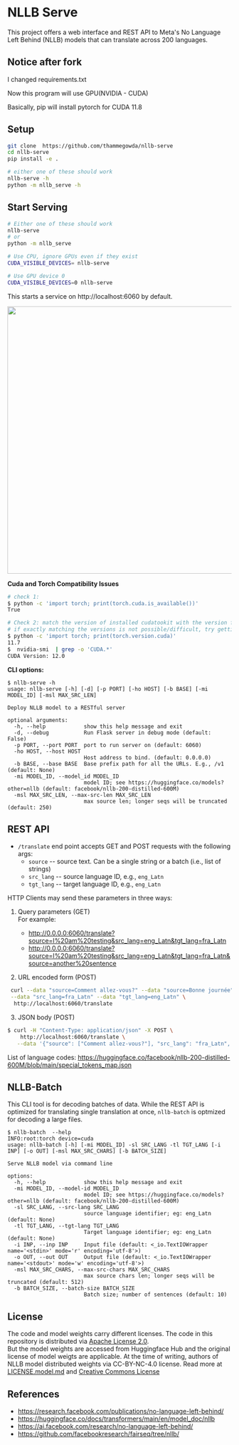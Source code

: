 # NLLB Serve

This project offers a web interface and REST API to Meta's No Language Left Behind (NLLB) models that can translate across 200 languages.

## Notice after fork

I changed requirements.txt

Now this program will use GPU(NVIDIA - CUDA)

Basically, pip will install pytorch for CUDA 11.8

## Setup

```bash
git clone  https://github.com/thammegowda/nllb-serve
cd nllb-serve
pip install -e .

# either one of these should work
nllb-serve -h
python -m nllb_serve -h
```

## Start Serving

```bash
# Either one of these should work
nllb-serve
# or
python -m nllb_serve

# Use CPU, ignore GPUs even if they exist
CUDA_VISIBLE_DEVICES= nllb-serve

# Use GPU device 0
CUDA_VISIBLE_DEVICES=0 nllb-serve
```

This starts a service on http://localhost:6060 by default.

<img src="docs/webui-demo.png" width=600px/>

**Cuda and Torch Compatibility Issues**
```bash
# check 1:
$ python -c 'import torch; print(torch.cuda.is_available())'
True

# Check 2: match the version of installed cudatookit with the version for which torch bins were compiled
# if exactly matching the versions is not possible/difficult, try getting the versions as close as possible
$ python -c 'import torch; print(torch.version.cuda)'
11.7
$  nvidia-smi  | grep -o 'CUDA.*'
CUDA Version: 12.0
```


**CLI options:**

```
$ nllb-serve -h
usage: nllb-serve [-h] [-d] [-p PORT] [-ho HOST] [-b BASE] [-mi MODEL_ID] [-msl MAX_SRC_LEN]

Deploy NLLB model to a RESTful server

optional arguments:
  -h, --help            show this help message and exit
  -d, --debug           Run Flask server in debug mode (default: False)
  -p PORT, --port PORT  port to run server on (default: 6060)
  -ho HOST, --host HOST
                        Host address to bind. (default: 0.0.0.0)
  -b BASE, --base BASE  Base prefix path for all the URLs. E.g., /v1 (default: None)
  -mi MODEL_ID, --model_id MODEL_ID
                        model ID; see https://huggingface.co/models?other=nllb (default: facebook/nllb-200-distilled-600M)
  -msl MAX_SRC_LEN, --max-src-len MAX_SRC_LEN
                        max source len; longer seqs will be truncated (default: 250)
```

## REST API

* `/translate` end point accepts GET and POST requests with the following args:
  * `source` -- source text. Can be a single string or a batch (i.e., list of strings)
  * `src_lang` -- source language ID, e.g., `eng_Latn`
  * `tgt_lang` -- target language ID, e.g., `eng_Latn`

HTTP Clients may send these parameters in three ways:
1. Query parameters (GET)\
   For example:
   * http://0.0.0.0:6060/translate?source=I%20am%20testing&src_lang=eng_Latn&tgt_lang=fra_Latn
   * http://0.0.0.0:6060/translate?source=I%20am%20testing&src_lang=eng_Latn&tgt_lang=fra_Latn&source=another%20sentence

2. URL encoded form (POST)
  ```bash
   curl --data "source=Comment allez-vous?" --data "source=Bonne journée" \
   --data "src_lang=fra_Latn" --data "tgt_lang=eng_Latn" \
    http://localhost:6060/translate
  ```
3. JSON body (POST)
```bash
$ curl -H "Content-Type: application/json" -X POST \
    http://localhost:6060/translate \
   --data '{"source": ["Comment allez-vous?"], "src_lang": "fra_Latn", "tgt_lang": "kan_Knda"}'
```

List of language codes: https://huggingface.co/facebook/nllb-200-distilled-600M/blob/main/special_tokens_map.json 

## NLLB-Batch

This CLI tool is for decoding batches of data. While the REST API is optimized for translating single translation at once, `nllb-batch` is optmized for decoding a large files.

```
$ nllb-batch  --help
INFO:root:torch device=cuda
usage: nllb-batch [-h] [-mi MODEL_ID] -sl SRC_LANG -tl TGT_LANG [-i INP] [-o OUT] [-msl MAX_SRC_CHARS] [-b BATCH_SIZE]

Serve NLLB model via command line

options:
  -h, --help            show this help message and exit
  -mi MODEL_ID, --model-id MODEL_ID
                        model ID; see https://huggingface.co/models?other=nllb (default: facebook/nllb-200-distilled-600M)
  -sl SRC_LANG, --src-lang SRC_LANG
                        source language identifier; eg: eng_Latn (default: None)
  -tl TGT_LANG, --tgt-lang TGT_LANG
                        Target language identifier; eg: eng_Latn (default: None)
  -i INP, --inp INP     Input file (default: <_io.TextIOWrapper name='<stdin>' mode='r' encoding='utf-8'>)
  -o OUT, --out OUT     Output file (default: <_io.TextIOWrapper name='<stdout>' mode='w' encoding='utf-8'>)
  -msl MAX_SRC_CHARS, --max-src-chars MAX_SRC_CHARS
                        max source chars len; longer seqs will be truncated (default: 512)
  -b BATCH_SIZE, --batch-size BATCH_SIZE
                        Batch size; number of sentences (default: 10)
```

## License

The code and model weights carry different licenses. 
The code in this repository is distributed via [Apache License 2.0](https://www.apache.org/licenses/LICENSE-2.0.html).  
But the model weights are accessed from Huggingface Hub and the original license of model weigts are applicable.
At the time of writing, authors of NLLB model distributed weights via CC-BY-NC-4.0 license. Read more at [LICENSE.model.md](https://github.com/facebookresearch/fairseq/blob/nllb/LICENSE.model.md) and [Creative Commons License](https://en.wikipedia.org/wiki/Creative_Commons_license)



## References
* https://research.facebook.com/publications/no-language-left-behind/
* https://huggingface.co/docs/transformers/main/en/model_doc/nllb
* https://ai.facebook.com/research/no-language-left-behind/
* https://github.com/facebookresearch/fairseq/tree/nllb/
